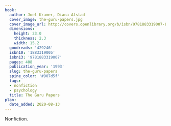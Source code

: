 ```yaml
---
book:
  author: Joel Kramer, Diana Alstad
  cover_image: the-guru-papers.jpg
  cover_image_url: http://covers.openlibrary.org/b/isbn/9781883319007-L.jpg
  dimensions:
    height: 23.0
    thickness: 2.3
    width: 15.2
  goodreads: '429246'
  isbn10: '1883319005'
  isbn13: '9781883319007'
  pages: 408
  publication_year: '1993'
  slug: the-guru-papers
  spine_color: '#907d5f'
  tags:
  - nonfiction
  - psychology
  title: The Guru Papers
plan:
  date_added: 2020-08-13
---
```


Nonfiction.
